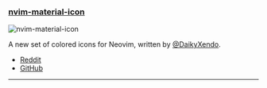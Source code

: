 <h3 id="new-nvim-material-icon">
    <a href="#new-nvim-material-icon">
        <span class="icon-text">
            <span class="icon">
                <i class="fa-solid fa-book"></i>
            </span>
            <span>nvim-material-icon</span>
        </span>
    </a>
</h3>

![nvim-material-icon](https://user-images.githubusercontent.com/46809008/201246284-316406cb-251c-484a-8c61-1d3f9390fdcb.png)

A new set of colored icons for Neovim, written by [@DaikyXendo](https://github.com/DaikyXendo).

- [Reddit](https://www.reddit.com/r/neovim/comments/yr1jht/nvimmaterialicon_better_file_icon_for_nvim/)
- [GitHub](https://github.com/DaikyXendo/nvim-material-icon)

---
